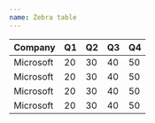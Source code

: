 ```yaml
---
name: Zebra table
---
```

<table class="table table-striped">
  <thead>
    <tr>
      <th>Company</th>
      <th>Q1</th>
      <th>Q2</th>
      <th>Q3</th>
      <th>Q4</th>
    </tr>
  </thead>
  <tbody>
    <tr>
      <td>Microsoft</td>
      <td>20</td>
      <td>30</td>
      <td>40</td>
      <td>50</td>
    </tr>
    <tr>
      <td>Microsoft</td>
      <td>20</td>
      <td>30</td>
      <td>40</td>
      <td>50</td>
    </tr>
    <tr>
      <td>Microsoft</td>
      <td>20</td>
      <td>30</td>
      <td>40</td>
      <td>50</td>
    </tr>
    <tr>
      <td>Microsoft</td>
      <td>20</td>
      <td>30</td>
      <td>40</td>
      <td>50</td>
    </tr>
  </tbody>
</table>